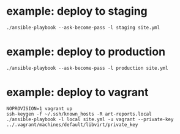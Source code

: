 # example: deploy to staging

```
./ansible-playbook --ask-become-pass -l staging site.yml
```

# example: deploy to production

```
./ansible-playbook --ask-become-pass -l production site.yml
```

# example: deploy to vagrant

```
NOPROVISION=1 vagrant up
ssh-keygen -f ~/.ssh/known_hosts -R art-reports.local
./ansible-playbook -l local site.yml -u vagrant --private-key ../.vagrant/machines/default/libvirt/private_key
```
